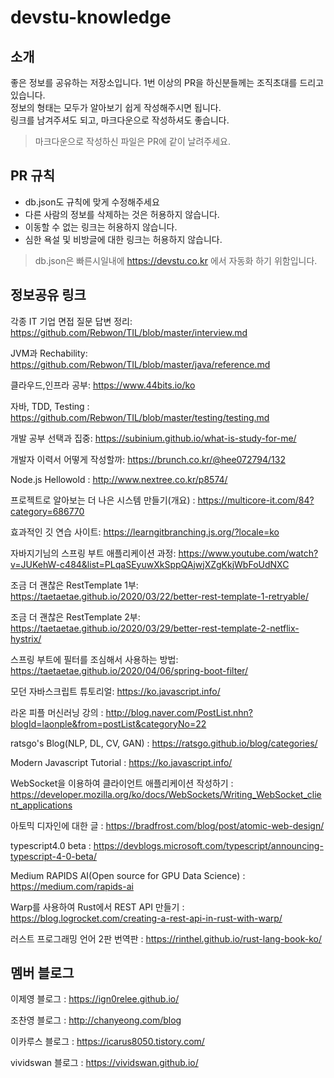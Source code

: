 # devstu-knowledge

## 소개
좋은 정보를 공유하는 저장소입니다.
1번 이상의 PR을 하신분들께는 조직초대를 드리고있습니다.  
정보의 형태는 모두가 알아보기 쉽게 작성해주시면 됩니다.  
링크를 남겨주셔도 되고, 마크다운으로 작성하셔도 좋습니다.  
> 마크다운으로 작성하신 파일은 PR에 같이 날려주세요.

## PR 규칙
- db.json도 규칙에 맞게 수정해주세요
- 다른 사람의 정보를 삭제하는 것은 허용하지 않습니다.
- 이동할 수 없는 링크는 허용하지 않습니다.
- 심한 욕설 및 비방글에 대한 링크는 허용하지 않습니다.
> db.json은 빠른시일내에 https://devstu.co.kr 에서 자동화 하기 위함입니다.

## 정보공유 링크
각종 IT 기업 면접 질문 답변 정리: https://github.com/Rebwon/TIL/blob/master/interview.md

JVM과 Rechability: https://github.com/Rebwon/TIL/blob/master/java/reference.md

클라우드,인프라 공부: https://www.44bits.io/ko

자바, TDD, Testing : https://github.com/Rebwon/TIL/blob/master/testing/testing.md

개발 공부 선택과 집중: https://subinium.github.io/what-is-study-for-me/

개발자 이력서 어떻게 작성할까: https://brunch.co.kr/@hee072794/132

Node.js Hellowold : http://www.nextree.co.kr/p8574/

프로젝트로 알아보는 더 나은 시스템 만들기(개요) : https://multicore-it.com/84?category=686770

효과적인 깃 연습 사이트: https://learngitbranching.js.org/?locale=ko

자바지기님의 스프링 부트 애플리케이션 과정: https://www.youtube.com/watch?v=JUKehW-c484&list=PLqaSEyuwXkSppQAjwjXZgKkjWbFoUdNXC

조금 더 괜찮은 RestTemplate 1부: https://taetaetae.github.io/2020/03/22/better-rest-template-1-retryable/

조금 더 괜찮은 RestTemplate 2부: https://taetaetae.github.io/2020/03/29/better-rest-template-2-netflix-hystrix/

스프링 부트에 필터를 조심해서 사용하는 방법: https://taetaetae.github.io/2020/04/06/spring-boot-filter/

모던 자바스크립트 튜토리얼: https://ko.javascript.info/

라온 피플 머신러닝 강의 : http://blog.naver.com/PostList.nhn?blogId=laonple&from=postList&categoryNo=22

ratsgo's Blog(NLP, DL, CV, GAN) :  https://ratsgo.github.io/blog/categories/

Modern Javascript Tutorial : https://ko.javascript.info/

WebSocket을 이용하여 클라이언트 애플리케이션 작성하기 : https://developer.mozilla.org/ko/docs/WebSockets/Writing_WebSocket_client_applications

아토믹 디자인에 대한 글 : https://bradfrost.com/blog/post/atomic-web-design/

typescript4.0 beta : https://devblogs.microsoft.com/typescript/announcing-typescript-4-0-beta/

Medium RAPIDS AI(Open source for GPU Data Science) : https://medium.com/rapids-ai

Warp를 사용하여 Rust에서 REST API 만들기 : https://blog.logrocket.com/creating-a-rest-api-in-rust-with-warp/

러스트 프로그래밍 언어 2판 번역판 : https://rinthel.github.io/rust-lang-book-ko/

## 멤버 블로그

이제영 블로그 : https://ign0relee.github.io/

조찬영 블로그 : http://chanyeong.com/blog

이카루스 블로그 : https://icarus8050.tistory.com/

vividswan 블로그 : https://vividswan.github.io/
